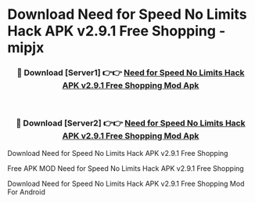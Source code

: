 # Download Need for Speed No Limits Hack APK v2.9.1 Free Shopping - mipjx



<div align="center">
<h3>🔴 Download [Server1] 👉👉 <a href="https://momento.my/?title=Need_for_Speed_No_Limits_Hack_APK_v2.9.1_Free_Shopping">Need for Speed No Limits Hack APK v2.9.1 Free Shopping Mod Apk</a></h3><br>

<h3>🔴 Download [Server2] 👉👉 <a href="https://momento.my/?title=Need_for_Speed_No_Limits_Hack_APK_v2.9.1_Free_Shopping">Need for Speed No Limits Hack APK v2.9.1 Free Shopping Mod Apk</a></h3>
</div>



Download Need for Speed No Limits Hack APK v2.9.1 Free Shopping 

Free APK MOD Need for Speed No Limits Hack APK v2.9.1 Free Shopping 

Download Need for Speed No Limits Hack APK v2.9.1 Free Shopping Mod For Android
